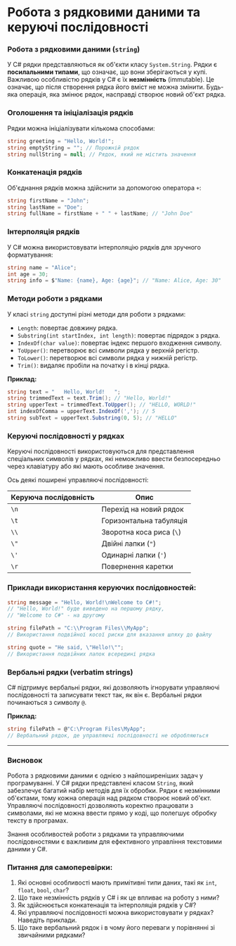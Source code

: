 # Робота з рядковими даними та керуючі послідовності

### Робота з рядковими даними (`string`)

У C# рядки представляються як об'єкти класу `System.String`. Рядки є **посилальними типами**, що означає, що вони
зберігаються у купі. Важливою особливістю рядків у C# є їх **незмінність** (immutable). Це означає, що після створення
рядка його вміст не можна змінити. Будь-яка операція, яка змінює рядок, насправді створює новий об'єкт рядка.

### Оголошення та ініціалізація рядків

Рядки можна ініціалізувати кількома способами:

```csharp
string greeting = "Hello, World!";
string emptyString = ""; // Порожній рядок
string nullString = null; // Рядок, який не містить значення
```

### Конкатенація рядків

Об'єднання рядків можна здійснити за допомогою оператора `+`:

```csharp
string firstName = "John";
string lastName = "Doe";
string fullName = firstName + " " + lastName; // "John Doe"
```

### Інтерполяція рядків

У C# можна використовувати інтерполяцію рядків для зручного форматування:

```csharp
string name = "Alice";
int age = 30;
string info = $"Name: {name}, Age: {age}"; // "Name: Alice, Age: 30"
```

### Методи роботи з рядками

У класі `string` доступні різні методи для роботи з рядками:

- `Length`: повертає довжину рядка.
- `Substring(int startIndex, int length)`: повертає підрядок з рядка.
- `IndexOf(char value)`: повертає індекс першого входження символу.
- `ToUpper()`: перетворює всі символи рядка у верхній регістр.
- `ToLower()`: перетворює всі символи рядка у нижній регістр.
- `Trim()`: видаляє пробіли на початку і в кінці рядка.

**Приклад:**

```csharp
string text = "   Hello, World!   ";
string trimmedText = text.Trim(); // "Hello, World!"
string upperText = trimmedText.ToUpper(); // "HELLO, WORLD!"
int indexOfComma = upperText.IndexOf(','); // 5
string subText = upperText.Substring(0, 5); // "HELLO"
```

### Керуючі послідовності у рядках

Керуючі послідовності використовуються для представлення спеціальних символів у рядках, які неможливо ввести
безпосередньо через клавіатуру або які мають особливе значення.

Ось деякі поширені управляючі послідовності:

| Керуюча послідовність | Опис                     |
|-----------------------|--------------------------|
| `\n`                  | Перехід на новий рядок   |
| `\t`                  | Горизонтальна табуляція  |
| `\\`                  | Зворотна коса риса (`\`) |
| `\"`                  | Двійні лапки (`"`)       |
| `\'`                  | Одинарні лапки (`'`)     |
| `\r`                  | Повернення каретки       |

### Приклади використання керуючих послідовностей:

```csharp
string message = "Hello, World!\nWelcome to C#!";
// "Hello, World!" буде виведено на першому рядку,
// "Welcome to C#" - на другому

string filePath = "C:\\Program Files\\MyApp";
// Використання подвійної косої риски для вказання шляху до файлу

string quote = "He said, \"Hello!\"";
// Використання подвійних лапок всередині рядка
```

### Вербальні рядки (verbatim strings)

C# підтримує вербальні рядки, які дозволяють ігнорувати управляючі послідовності та записувати текст так, як він є.
Вербальні рядки починаються з символу `@`.

**Приклад:**

```csharp
string filePath = @"C:\Program Files\MyApp";
// Вербальний рядок, де управляючі послідовності не обробляються
```

---

### Висновок

Робота з рядковими даними є однією з найпоширеніших задач у програмуванні. У C# рядки представлені класом `String`, який
забезпечує багатий набір методів для їх обробки. Рядки є незмінними об'єктами, тому кожна операція над рядком створює
новий об'єкт. Управляючі послідовності дозволяють коректно працювати з символами, які не можна ввести прямо у коді, що
полегшує обробку тексту в програмах.

Знання особливостей роботи з рядками та управляючими послідовностями є важливим для ефективного управління текстовими
даними у C#.

### Питання для самоперевірки:

1. Які основні особливості мають примітивні типи даних, такі як `int`, `float`, `bool`, `char`?
2. Що таке незмінність рядків у C# і як це впливає на роботу з ними?
3. Як здійснюється конкатенація та інтерполяція рядків у C#?
4. Які управляючі послідовності можна використовувати у рядках? Наведіть приклади.
5. Що таке вербальний рядок і в чому його переваги у порівнянні зі звичайними рядками?
